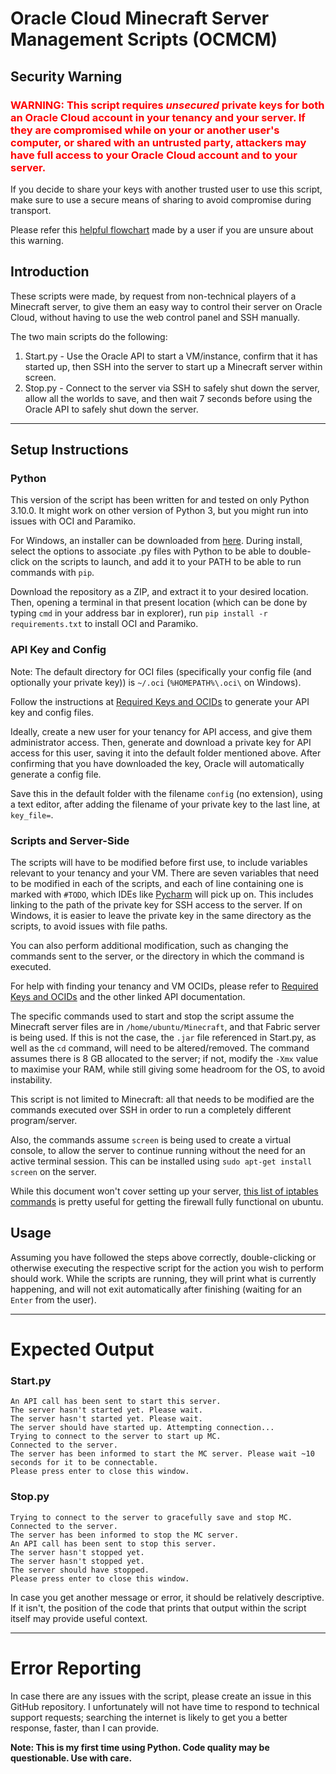# Oracle Cloud Minecraft Server Management Scripts (OCMCM)

## Security Warning

### **<span style="color:red">WARNING: This script requires *unsecured* private keys for both an Oracle Cloud account in your tenancy and your server. If they are compromised while on your or another user's computer, or shared with an untrusted party, attackers may have full access to your Oracle Cloud account and to your server.</span>**

If you decide to share your keys with another trusted user to use this script, make sure to use a secure means of sharing to avoid compromise during transport.

Please refer this <a href=https://github.com/sanujar/ocmcm/blob/main/flowchart.svg>helpful flowchart</a> made by a user if you are unsure about this warning.


## Introduction

These scripts were made, by request from non-technical players of a Minecraft server, to give them an easy way to control their server on Oracle Cloud, without having to use the web control panel and SSH manually.

The two main scripts do the following:

1. Start.py - Use the Oracle API to start a VM/instance, confirm that it has started up, then SSH into the server to start up a Minecraft server within screen.
2. Stop.py - Connect to the server via SSH to safely shut down the server, allow all the worlds to save, and then wait 7 seconds before using the Oracle API to safely shut down the server.

***
## Setup Instructions

### Python
This version of the script has been written for and tested on only Python 3.10.0. It might work on other version of Python 3, but you might run into issues with OCI and Paramiko. 

For Windows, an installer can be downloaded from [here](https://www.python.org/downloads/release/python-3100/). During install, select the options to associate .py files with Python to be able to double-click on the scripts to launch, and add it to your PATH to be able to run commands with ```pip```.

Download the repository as a ZIP, and extract it to your desired location. Then, opening a terminal in that present location (which can be done by typing ```cmd``` in your address bar in explorer), run ```pip install -r requirements.txt``` to install OCI and Paramiko.

### API Key and Config
Note: The default directory for OCI files (specifically your config file (and optionally your private key)) is ```~/.oci``` (```%HOMEPATH%\.oci\``` on Windows).

Follow the instructions at [Required Keys and OCIDs](https://docs.oracle.com/en-us/iaas/Content/API/Concepts/apisigningkey.htm) to generate your API key and config files.

Ideally, create a new user for your tenancy for API access, and give them administrator access. Then, generate and download a private key for API access for this user, saving it into the default folder mentioned above. After confirming that you have downloaded the key, Oracle will automatically generate a config file.

Save this in the default folder with the filename ```config``` (no extension), using a text editor, after adding the filename of your private key to the last line, at ```key_file=```.

### Scripts and Server-Side

The scripts will have to be modified before first use, to include variables relevant to your tenancy and your VM. There are seven variables that need to be modified in each of the scripts, and each of line containing one is marked with ```#TODO```, which IDEs like [Pycharm](https://www.jetbrains.com/pycharm/) will pick up on.
This includes linking to the path of the private key for SSH access to the server. If on Windows, it is easier to leave the private key in the same directory as the scripts, to avoid issues with file paths.

You can also perform additional modification, such as changing the commands sent to the server, or the directory in which the command is executed.

For help with finding your tenancy and VM OCIDs, please refer to [Required Keys and OCIDs](https://docs.oracle.com/en-us/iaas/Content/API/Concepts/apisigningkey.htm) and the other linked API documentation.

The specific commands used to start and stop the script assume the Minecraft server files are in ```/home/ubuntu/Minecraft```, and that Fabric server is being used. If this is not the case, the ```.jar``` file referenced in Start.py, as well as the ```cd``` command, will need to be altered/removed. The command assumes there is 8 GB allocated to the server; if not, modify the ```-Xmx``` value to maximise your RAM, while still giving some headroom for the OS, to avoid instability.

This script is not limited to Minecraft: all that needs to be modified are the commands executed over SSH in order to run a completely different program/server.

Also, the commands assume ```screen``` is being used to create a virtual console, to allow the server to continue running without the need for an active terminal session. This can be installed using ```sudo apt-get install screen``` on the server.

While this document won't cover setting up your server, [this list of iptables commands](https://gist.github.com/Maxopoly/6c925a1f18f9e2f3b9818d1c1582b17e) is pretty useful for getting the firewall fully functional on ubuntu.

## Usage

Assuming you have followed the steps above correctly, double-clicking or otherwise executing the respective script for the action you wish to perform should work. While the scripts are running, they will print what is currently happening, and will not exit automatically after finishing (waiting for an ```Enter``` from the user).

***

# Expected Output

### Start.py

```
An API call has been sent to start this server.
The server hasn't started yet. Please wait.
The server hasn't started yet. Please wait.
The server should have started up. Attempting connection...
Trying to connect to the server to start up MC.
Connected to the server.
The server has been informed to start the MC server. Please wait ~10 seconds for it to be connectable.
Please press enter to close this window.
```

### Stop.py

```
Trying to connect to the server to gracefully save and stop MC.
Connected to the server.
The server has been informed to stop the MC server.
An API call has been sent to stop this server.
The server hasn't stopped yet.
The server hasn't stopped yet.
The server should have stopped.
Please press enter to close this window.
```

In case you get another message or error, it should be relatively descriptive. If it isn't, the position of the code that prints that output within the script itself may provide useful context.

***

# Error Reporting


In case there are any issues with the script, please create an issue in this GitHub repository. I unfortunately will not have time to respond to technical support requests; searching the internet is likely to get you a better response, faster, than I can provide. 

**Note: This is my first time using Python. Code quality may be questionable. Use with care.**

